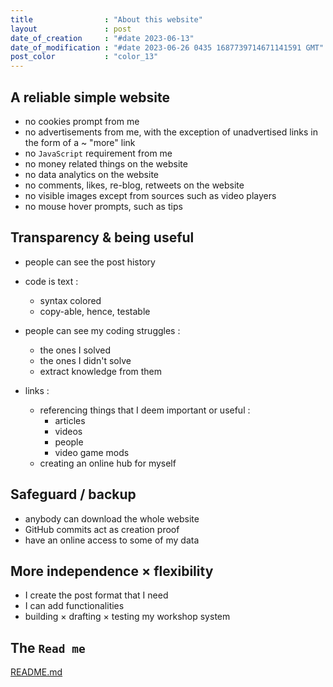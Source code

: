 ```yaml
---
title                : "About this website"
layout               : post
date_of_creation     : "#date 2023-06-13"
date_of_modification : "#date 2023-06-26 0435 1687739714671141591 GMT"
post_color           : "color_13"
---
```


## A reliable simple website

- no cookies prompt from me
- no advertisements from me, with the exception of unadvertised links in the form of a ~ "more" link
- no `JavaScript` requirement from me
- no money related things on the website
- no data analytics on the website
- no comments, likes, re-blog, retweets on the website
- no visible images except from sources such as video players
- no mouse hover prompts, such as tips

## Transparency & being useful

- people can see the post history

- code is text :
	- syntax colored
	- copy-able, hence, testable

- people can see my coding struggles :
	- the ones I solved
	- the ones I didn't solve
	- extract knowledge from them

- links :
	- referencing things that I deem important or useful :
		- articles
		- videos
		- people
		- video game mods
	- creating an online hub for myself

## Safeguard / backup

- anybody can download the whole website
- GitHub commits act as creation proof
- have an online access to some of my data

## More independence × flexibility

- I create the post format that I need
- I can add functionalities
- building × drafting × testing my workshop system

## The `Read me`

[README.md](https://github.com/jeremyvlegros/website/blob/main/README.md)
